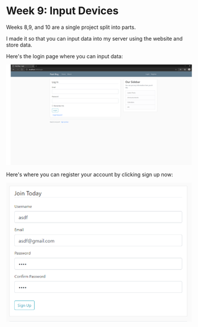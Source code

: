 # Week 9: Input Devices

Weeks 8,9, and 10 are a single project split into parts.

I made it so that you can input data into my server using the website and store data.

Here's the login page where you can input data:

![server_login_page](server_login_page.png)

Here's where you can register your account by clicking sign up now:

![server_register_wrong](server_register_wrong.PNG)
